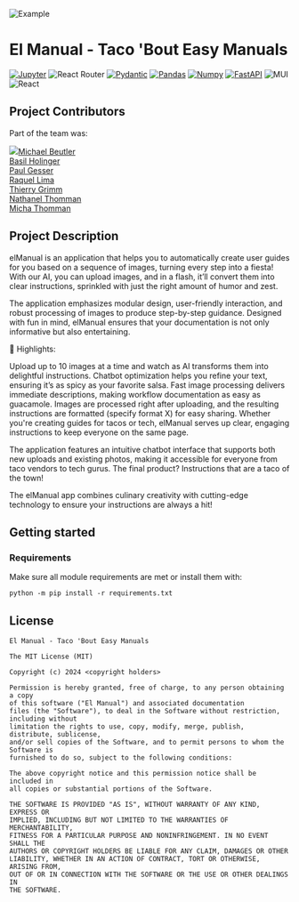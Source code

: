 ![Example](assets/header.png)

# El Manual - Taco 'Bout Easy Manuals 
[![](https://img.shields.io/badge/Jupyter-F37626.svg?style=for-the-badge&logo=Jupyter&logoColor=white 'Jupyter')](http://jupyter.org)
![React Router](https://img.shields.io/badge/React_Router-CA4245?style=for-the-badge&logo=react-router&logoColor=white)
[![](https://img.shields.io/badge/Pydantic-E92063.svg?style=for-the-badge&logo=Pydantic&logoColor=white 'Pydantic')](https://docs.pydantic.dev/)
[![](https://img.shields.io/badge/pandas-150458.svg?style=for-the-badge&logo=pandas&logoColor=white 'Pandas')](https://pandas.pydata.org)
[![](https://img.shields.io/badge/NumPy-013243.svg?style=for-the-badge&logo=NumPy&logoColor=white 'Numpy')](https://numpy.org)
[![](https://img.shields.io/badge/FastAPI-009688.svg?style=for-the-badge&logo=FastAPI&logoColor=white 'FastAPI')](https://fastapi.tiangolo.com)
![MUI](https://img.shields.io/badge/MUI-%230081CB.svg?style=for-the-badge&logo=mui&logoColor=white)
![React](https://img.shields.io/badge/react-%2320232a.svg?style=for-the-badge&logo=react&logoColor=%2361DAFB)

## Project Contributors

Part of the team was:

![](https://avatars.githubusercontent.com/u/35310806?v=4)[Michael Beutler](https://github.com/michaelbeutler) <br>
[Basil Holinger](https://github.com/kinba3000) <br>
[Paul Gesser](https://github.com/paulgeser) <br>
[Raquel Lima](https://github.com/raquelima) <br>
[Thierry Grimm](https://github.com/thierrygrimm) <br>
[Nathanel Thomman](https://github.com/nathanaelthomann) <br>
[Micha Thomman](https://github.com/) <br>



## Project Description

elManual is an application that helps you to automatically create user guides for you based on a sequence of images, turning every step into a fiesta! With our AI, you can upload images, and in a flash, it’ll convert them into clear instructions, sprinkled with just the right amount of humor and zest.

The application emphasizes modular design, user-friendly interaction, and robust processing of images to produce step-by-step guidance. Designed with fun in mind, elManual ensures that your documentation is not only informative but also entertaining.

:star2: Highlights:

Upload up to 10 images at a time and watch as AI transforms them into delightful instructions.
Chatbot optimization helps you refine your text, ensuring it’s as spicy as your favorite salsa.
Fast image processing delivers immediate descriptions, making workflow documentation as easy as guacamole.
Images are processed right after uploading, and the resulting instructions are formatted (specify format X) for easy sharing. Whether you're creating guides for tacos or tech, elManual serves up clear, engaging instructions to keep everyone on the same page.

The application features an intuitive chatbot interface that supports both new uploads and existing photos, making it accessible for everyone from taco vendors to tech gurus. The final product? Instructions that are a taco of the town!

The elManual app combines culinary creativity with cutting-edge technology to ensure your instructions are always a hit!

## Getting started

### Requirements

Make sure all module requirements are met or install them with:

~~~
python -m pip install -r requirements.txt
~~~

## License

```
El Manual - Taco 'Bout Easy Manuals 

The MIT License (MIT)

Copyright (c) 2024 <copyright holders>

Permission is hereby granted, free of charge, to any person obtaining a copy
of this software ("El Manual") and associated documentation 
files (the "Software"), to deal in the Software without restriction, including without
limitation the rights to use, copy, modify, merge, publish, distribute, sublicense, 
and/or sell copies of the Software, and to permit persons to whom the Software is 
furnished to do so, subject to the following conditions:

The above copyright notice and this permission notice shall be included in
all copies or substantial portions of the Software.

THE SOFTWARE IS PROVIDED "AS IS", WITHOUT WARRANTY OF ANY KIND, EXPRESS OR
IMPLIED, INCLUDING BUT NOT LIMITED TO THE WARRANTIES OF MERCHANTABILITY,
FITNESS FOR A PARTICULAR PURPOSE AND NONINFRINGEMENT. IN NO EVENT SHALL THE
AUTHORS OR COPYRIGHT HOLDERS BE LIABLE FOR ANY CLAIM, DAMAGES OR OTHER
LIABILITY, WHETHER IN AN ACTION OF CONTRACT, TORT OR OTHERWISE, ARISING FROM,
OUT OF OR IN CONNECTION WITH THE SOFTWARE OR THE USE OR OTHER DEALINGS IN
THE SOFTWARE.
```

